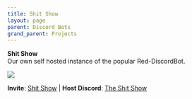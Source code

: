 ```yaml
---
title: Shit Show
layout: page
parent: Discord Bots
grand_parent: Projects
---
```


**Shit Show**<br />
Our own self hosted instance of the popular Red-DiscordBot.

![][Image]

 **Invite**: [Shit Show][Invite] | **Host Discord**: [The Shit Show][Discord] 


[Image]: https://cdn.discordapp.com/avatars/1181304647508574248/a82ecba5d54832e30ddaa2e999d0afef.png?size=1024
[Invite]: https://discord.com/oauth2/authorize?client_id=1181304647508574248&scope=bot+applications.commands&permissions=8
[Discord]: https://dsc.gg/the-shit-show

